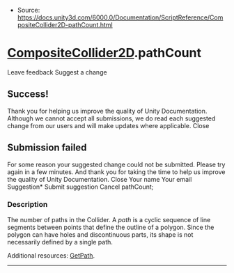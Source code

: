 * Source: https://docs.unity3d.com/6000.0/Documentation/ScriptReference/CompositeCollider2D-pathCount.html

#  [CompositeCollider2D](https://docs.unity3d.com/6000.0/Documentation/ScriptReference/CompositeCollider2D.html).pathCount
Leave feedback
Suggest a change
## Success!
Thank you for helping us improve the quality of Unity Documentation. Although we cannot accept all submissions, we do read each suggested change from our users and will make updates where applicable.
Close
## Submission failed
For some reason your suggested change could not be submitted. Please <a>try again</a> in a few minutes. And thank you for taking the time to help us improve the quality of Unity Documentation.
Close
Your name Your email Suggestion* Submit suggestion
Cancel
pathCount; 
### Description
The number of paths in the Collider.
A _path_ is a cyclic sequence of line segments between points that define the outline of a polygon. Since the polygon can have holes and discontinuous parts, its shape is not necessarily defined by a single path.  
  
Additional resources: [GetPath](https://docs.unity3d.com/6000.0/Documentation/ScriptReference/CompositeCollider2D.GetPath.html).
* * *
